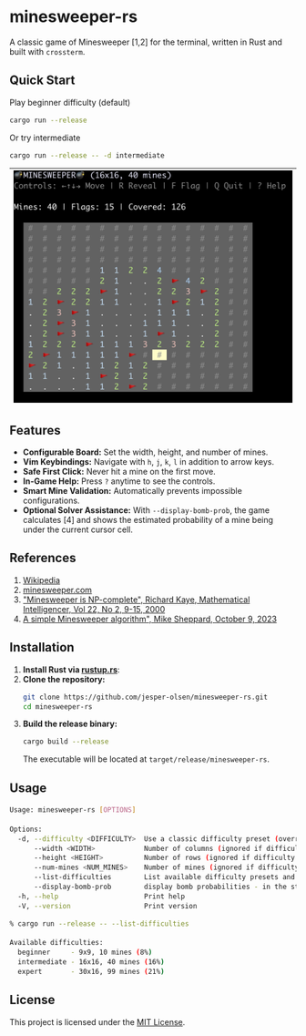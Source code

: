 # minesweeper-rs

A classic game of Minesweeper [1,2] for the terminal, written in Rust and built with `crossterm`.

## Quick Start
Play beginner difficulty (default)
```bash
cargo run --release
```

Or try intermediate
```bash
cargo run --release -- -d intermediate
```

| ![Game UI](Assets/screenshot.png) |
| --- |


## Features

-   **Configurable Board:** Set the width, height, and number of mines.
-   **Vim Keybindings:** Navigate with `h`, `j`, `k`, `l` in addition to arrow keys.
-   **Safe First Click:** Never hit a mine on the first move.
-   **In-Game Help:** Press `?` anytime to see the controls.
-   **Smart Mine Validation:** Automatically prevents impossible configurations.
-   **Optional Solver Assistance:** With `--display-bomb-prob`, the game calculates [4] and shows the estimated probability of a mine being under the current cursor cell.


## References

1. [Wikipedia](https://en.wikipedia.org/wiki/Minesweeper_(video_game))
2. [minesweeper.com](https://minesweepergame.com/)
3. ["Minesweeper is NP-complete", Richard Kaye, Mathematical Intelligencer, Vol 22, No 2, 9-15, 2000](https://academic.timwylie.com/17CSCI4341/minesweeper_kay.pdf)
4. [A simple Minesweeper algorithm", Mike Sheppard, October 9, 2023](https://minesweepergame.com/math/a-simple-minesweeper-algorithm-2023.pdf)


## Installation

1. **Install Rust via [rustup.rs](https://rustup.rs/)**:
2. **Clone the repository:**
    ```bash
    git clone https://github.com/jesper-olsen/minesweeper-rs.git
    cd minesweeper-rs
    ```
3.  **Build the release binary:**
    ```bash
    cargo build --release
    ```
    The executable will be located at `target/release/minesweeper-rs`.


## Usage

```bash
Usage: minesweeper-rs [OPTIONS]

Options:
  -d, --difficulty <DIFFICULTY>  Use a classic difficulty preset (overrides width/height/mines) [possible values: beginner, intermediate, expert]
      --width <WIDTH>            Number of columns (ignored if difficulty is set) [default: 9]
      --height <HEIGHT>          Number of rows (ignored if difficulty is set) [default: 9]
      --num-mines <NUM_MINES>    Number of mines (ignored if difficulty is set) [default: 10]
      --list-difficulties        List available difficulty presets and exit
      --display-bomb-prob        display bomb probabilities - in the status bar for cell under the cursor
  -h, --help                     Print help
  -V, --version                  Print version
```

```bash
% cargo run --release -- --list-difficulties

Available difficulties:
  beginner     - 9x9, 10 mines (8%)
  intermediate - 16x16, 40 mines (16%)
  expert       - 30x16, 99 mines (21%)
```


## License

This project is licensed under the [MIT License](LICENSE).
